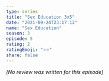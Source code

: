 ```yaml
---
type: series
title: "Sex Education 3x5"
date: "2021-09-24T23:17:12"
name: "Sex Education"
season: 3
episode: 5
rating: 2
ratingEmoji: "⭐️⭐️"
share: false
---
```


*[No review was written for this episode]*
